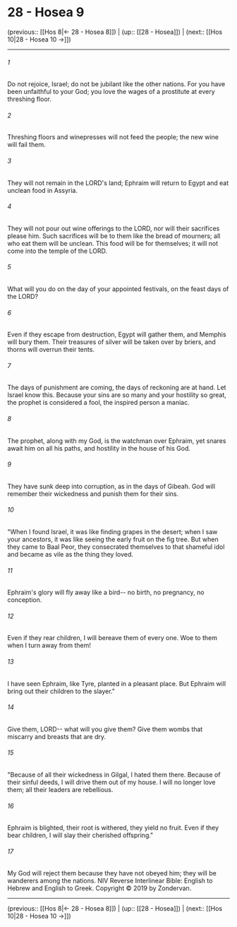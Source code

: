 # 28 - Hosea 9

(previous:: [[Hos 8|← 28 - Hosea 8]]) | (up:: [[28 - Hosea]]) | (next:: [[Hos 10|28 - Hosea 10 →]])

***


###### 1 
Do not rejoice, Israel; do not be jubilant like the other nations. For you have been unfaithful to your God; you love the wages of a prostitute at every threshing floor. 

###### 2 
Threshing floors and winepresses will not feed the people; the new wine will fail them. 

###### 3 
They will not remain in the LORD's land; Ephraim will return to Egypt and eat unclean food in Assyria. 

###### 4 
They will not pour out wine offerings to the LORD, nor will their sacrifices please him. Such sacrifices will be to them like the bread of mourners; all who eat them will be unclean. This food will be for themselves; it will not come into the temple of the LORD. 

###### 5 
What will you do on the day of your appointed festivals, on the feast days of the LORD? 

###### 6 
Even if they escape from destruction, Egypt will gather them, and Memphis will bury them. Their treasures of silver will be taken over by briers, and thorns will overrun their tents. 

###### 7 
The days of punishment are coming, the days of reckoning are at hand. Let Israel know this. Because your sins are so many and your hostility so great, the prophet is considered a fool, the inspired person a maniac. 

###### 8 
The prophet, along with my God, is the watchman over Ephraim, yet snares await him on all his paths, and hostility in the house of his God. 

###### 9 
They have sunk deep into corruption, as in the days of Gibeah. God will remember their wickedness and punish them for their sins. 

###### 10 
"When I found Israel, it was like finding grapes in the desert; when I saw your ancestors, it was like seeing the early fruit on the fig tree. But when they came to Baal Peor, they consecrated themselves to that shameful idol and became as vile as the thing they loved. 

###### 11 
Ephraim's glory will fly away like a bird-- no birth, no pregnancy, no conception. 

###### 12 
Even if they rear children, I will bereave them of every one. Woe to them when I turn away from them! 

###### 13 
I have seen Ephraim, like Tyre, planted in a pleasant place. But Ephraim will bring out their children to the slayer." 

###### 14 
Give them, LORD-- what will you give them? Give them wombs that miscarry and breasts that are dry. 

###### 15 
"Because of all their wickedness in Gilgal, I hated them there. Because of their sinful deeds, I will drive them out of my house. I will no longer love them; all their leaders are rebellious. 

###### 16 
Ephraim is blighted, their root is withered, they yield no fruit. Even if they bear children, I will slay their cherished offspring." 

###### 17 
My God will reject them because they have not obeyed him; they will be wanderers among the nations. NIV Reverse Interlinear Bible: English to Hebrew and English to Greek. Copyright © 2019 by Zondervan.

***

(previous:: [[Hos 8|← 28 - Hosea 8]]) | (up:: [[28 - Hosea]]) | (next:: [[Hos 10|28 - Hosea 10 →]])

